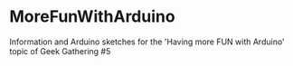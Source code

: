 MoreFunWithArduino
==================

Information and Arduino sketches for the 'Having more FUN with Arduino' topic of Geek Gathering #5 
